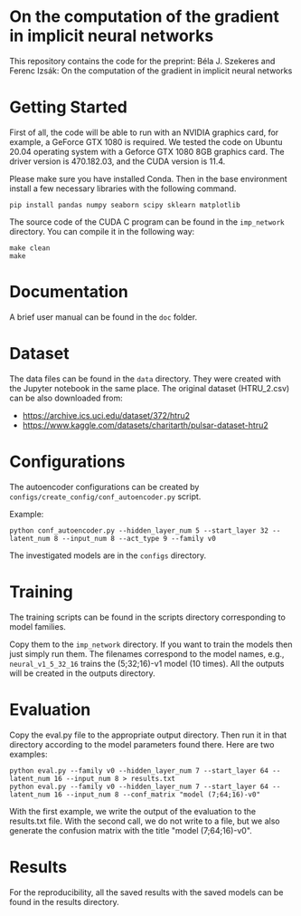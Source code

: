# On the computation of the gradient in implicit neural networks

This repository contains the code for the preprint:
Béla J. Szekeres and Ferenc Izsák: On the computation of the gradient in
implicit neural networks

# Getting Started

First of all, 
the code will be able to run with an NVIDIA graphics card, for example, a GeForce GTX 1080 is required. We tested the code on Ubuntu 20.04 operating system with a Geforce GTX 1080 8GB graphics card. The driver version is 470.182.03, and the CUDA version is 11.4.

Please make sure you have installed Conda. Then in the base environment install a few necessary libraries with the following command.
```
pip install pandas numpy seaborn scipy sklearn matplotlib
```

The source code of the CUDA C program can be found in the `imp_network` directory.
You can compile it in the following way:
```
make clean
make
```

# Documentation
A brief user manual can be found in the `doc` folder.

# Dataset
The data files can be found in the `data` directory.
They were created with the Jupyter notebook in the same place.
The original dataset (HTRU_2.csv) can be also downloaded from:

* https://archive.ics.uci.edu/dataset/372/htru2 
* https://www.kaggle.com/datasets/charitarth/pulsar-dataset-htru2


# Configurations
The autoencoder configurations can be created by `configs/create_config/conf_autoencoder.py` script.

Example:
```
python conf_autoencoder.py --hidden_layer_num 5 --start_layer 32 --latent_num 8 --input_num 8 --act_type 9 --family v0
```

The investigated models are in the `configs` directory.

# Training
The training scripts can be found in the scripts directory 
corresponding to model families.

Copy them to the `imp_network` directory.
If you want to train the models then just simply run them.
The filenames correspond to the model names, e.g.,
`neural_v1_5_32_16` trains the (5;32;16)-v1 model (10 times).
All the outputs will be created in the outputs directory.

# Evaluation
Copy the eval.py file to the appropriate output directory. Then run it in that directory according to the model parameters found there. Here are two examples:

```
python eval.py --family v0 --hidden_layer_num 7 --start_layer 64 --latent_num 16 --input_num 8 > results.txt
python eval.py --family v0 --hidden_layer_num 7 --start_layer 64 --latent_num 16 --input_num 8 --conf_matrix "model (7;64;16)-v0"
```
With the first example, we write the output of the evaluation to the results.txt file. With the second call, we do not write to a file, but we also generate the confusion matrix with the title "model (7;64;16)-v0".

# Results
For the reproducibility, all the saved results with the saved models can be found in the results directory.

